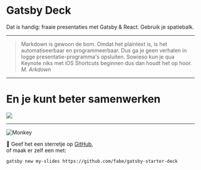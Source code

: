# Gatsby Deck

Dat is handig: fraaie presentaties met Gatsby & React. Gebruik je spatiebalk.

---

> Markdown is gewoon de bom. Omdat het plaintext is, is het automatiseerbaar en programmeerbaar. Dus ga je geen verhalen in logge presentatie-programma's opsluiten. Sowieso kun je qua Keynote niks met iOS Shortcuts beginnen dus dan houdt het op hoor.
> <cite>M. Arkdown</cite>

---

# En je kunt beter samenwerken

[![](https://i.imgur.com/aeyaxlQ.jpg)](https://m.youtube.com/watch?v=u8qgehH3kEQ)

---

![Monkey](//i.imgur.com/PnbINJ6.gif)

🌟 Geef het een sterretje op [GitHub](//github.com/fabe/gatsby-deck),  
of maak er zelf een met:

    gatsby new my-slides https://github.com/fabe/gatsby-starter-deck
